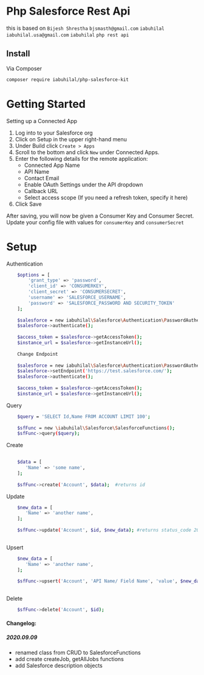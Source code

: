 # Php Salesforce Rest Api
this is based on 
```Bijesh Shrestha``` ```bjsmasth@gmail.com```
```iabuhilal``` ```iabuhilal.usa@gmail.com``` ```iabuhilal``` ```php rest api```

## Install

Via Composer

``` bash
composer require iabuhilal/php-salesforce-kit
```

# Getting Started

Setting up a Connected App

1. Log into to your Salesforce org
2. Click on Setup in the upper right-hand menu
3. Under Build click ```Create > Apps ```
4. Scroll to the bottom and click ```New``` under Connected Apps.
5. Enter the following details for the remote application:
    - Connected App Name
    - API Name
    - Contact Email
    - Enable OAuth Settings under the API dropdown
    - Callback URL
    - Select access scope (If you need a refresh token, specify it here)
6. Click Save

After saving, you will now be given a Consumer Key and Consumer Secret. Update your config file with values for ```consumerKey``` and ```consumerSecret```

# Setup

Authentication

```bash
    $options = [
        'grant_type' => 'password',
        'client_id' => 'CONSUMERKEY',
        'client_secret' => 'CONSUMERSECRET',
        'username' => 'SALESFORCE_USERNAME',
        'password' => 'SALESFORCE_PASSWORD AND SECURITY_TOKEN'
    ];
    
    $salesforce = new iabuhilal\Salesforce\Authentication\PasswordAuthentication($options);
    $salesforce->authenticate();
    
    $access_token = $salesforce->getAccessToken();
    $instance_url = $salesforce->getInstanceUrl();
    
    Change Endpoint
    
    $salesforce = new iabuhilal\Salesforce\Authentication\PasswordAuthentication($options);
    $salesforce->setEndpoint('https://test.salesforce.com/');
    $salesforce->authenticate();
 
    $access_token = $salesforce->getAccessToken();
    $instance_url = $salesforce->getInstanceUrl();
```

Query

```bash
    $query = 'SELECT Id,Name FROM ACCOUNT LIMIT 100';
    
    $sfFunc = new \iabuhilal\Salesforce\SalesforceFunctions();
    $sfFunc->query($query);
```

Create

```bash
    
    $data = [
       'Name' => 'some name',
    ];
    
    $sfFunc->create('Account', $data);  #returns id
```

Update

```bash
    $new_data = [
       'Name' => 'another name',
    ];
    
    $sfFunc->update('Account', $id, $new_data); #returns status_code 204
    
```
Upsert

```bash
    $new_data = [
       'Name' => 'another name',
    ];
    
    $sfFunc->upsert('Account', 'API Name/ Field Name', 'value', $new_data); #returns status_code 204 or 201
    
```

Delete

```bash
    $sfFunc->delete('Account', $id);

```





#### Changelog: ####
##### 2020.09.09 #####
 - renamed class from CRUD to SalesforceFunctions
 - add create createJob, getAllJobs functions
 - add Salesforce description objects